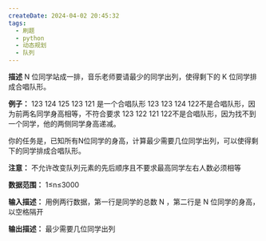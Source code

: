 ```yaml
---
createDate: 2024-04-02 20:45:32
tags:
  - 刷题
  - python
  - 动态规划
  - 队列
---
```

**描述**
N 位同学站成一排，音乐老师要请最少的同学出列，使得剩下的 K 位同学排成合唱队形。

**例子：**
123 124 125 123 121 是一个合唱队形
123 123 124 122不是合唱队形，因为前两名同学身高相等，不符合要求
123 122 121 122不是合唱队形，因为找不到一个同学，他的两侧同学身高递减。

你的任务是，已知所有N位同学的身高，计算最少需要几位同学出列，可以使得剩下的同学排成合唱队形。

**注意：** 不允许改变队列元素的先后顺序且不要求最高同学左右人数必须相等

**数据范围：** 1≤n≤3000

**输入描述：**
用例两行数据，第一行是同学的总数 N ，第二行是 N 位同学的身高，以空格隔开

**输出描述：**
最少需要几位同学出列

